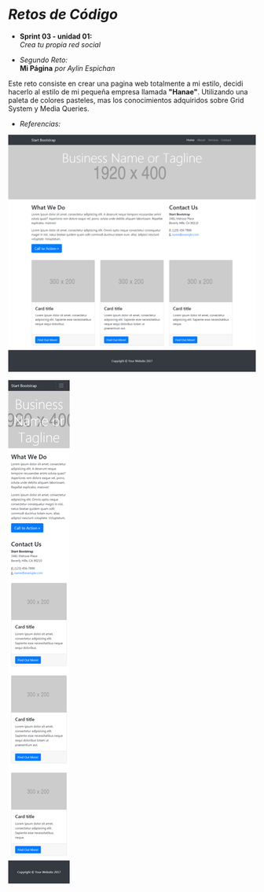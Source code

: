 # *__Retos de Código__*

+ __Sprint 03 - unidad 01:__  
*Crea tu propia red social*

+ *Segundo Reto:*  
__Mi Página__  *por Aylin Espichan*

Este reto consiste en crear una pagina web totalmente a mi estilo, decidi hacerlo al estilo de mi pequeña empresa llamada __"Hanae"__.
Utilizando una paleta de colores pasteles, mas los conocimientos adquiridos sobre Grid System y Media Queries.

+ *Referencias:*  

![referencia-1](assets/docs/referencia-1.png)

![referencia-2](assets/docs/referencia-2.png)
